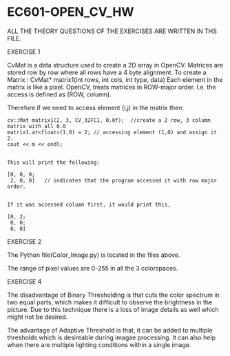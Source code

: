 # EC601-OPEN_CV_HW
ALL THE THEORY QUESTIONS OF THE EXERCISES ARE WRITTEN IN THS FILE.

EXERCISE 1


CvMat is a data structure used to create a 2D array in OpenCV. 
Matrices are stored row by row where all rows have a 4 byte alignment.
To create a Matrix : CvMat* matrix1(int rows, int cols, int type, data)
Each element in the matrix is like a pixel.
OpenCV, treats matrices in ROW-major order. I.e. the access is defined as (ROW, column). 

Therefore if we need to access element (i,j) in the matrix then:

  	cv::Mat matrix1(2, 3, CV_32FC1, 0.0f);  //create a 2 row, 3 column matrix with all 0.0
	matrix1.at<float>(1,0) = 2; // accessing element (1,0) and assign it 2.
	cout << m << endl;

	
	This will print the following:
	
	[0, 0, 0;
	 2, 0, 0]	// indicates that the program accessed it with row major order.

	
	If it was accessed column first, it would print this,
	
	[0, 2;
	 0, 0;
	 0, 0]
   
  
  
EXERCISE 2 

The Python file(Color_Image.py) is located in the files above.

The range of pixel values are 0-255 in all the 3 colorspaces. 
   
   
  
  
EXERCISE 4

The disadvantage of Binary Thresholding is that cuts the color spectrum in two equal parts, which makes it difficult to observe the brightness in the picture. Due to this technique there is a loss of image details as well which might not be desired.

The advantage of Adaptive Threshold is that, it can be added to multiple thresholds which is desireable during imagae processing. It can also help when there are multiple lighting conditions within a single image.
 
   
